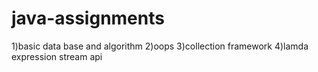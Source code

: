 # java-assignments
1)basic data base and algorithm
2)oops
3)collection framework
4)lamda expression stream api
